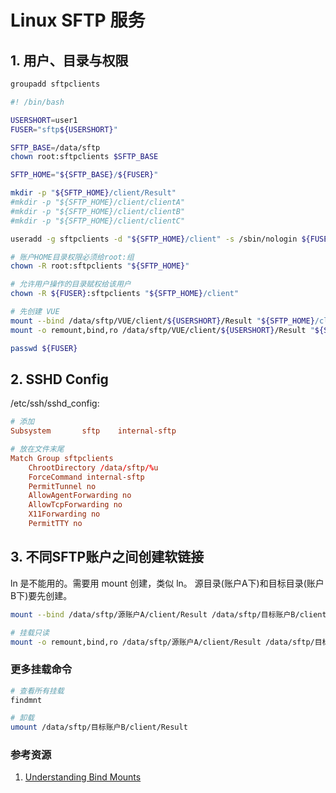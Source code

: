 # Linux SFTP 服务

## 1. 用户、目录与权限

```bash
groupadd sftpclients
```

```bash
#! /bin/bash

USERSHORT=user1
FUSER="sftp${USERSHORT}"

SFTP_BASE=/data/sftp
chown root:sftpclients $SFTP_BASE

SFTP_HOME="${SFTP_BASE}/${FUSER}"

mkdir -p "${SFTP_HOME}/client/Result"
#mkdir -p "${SFTP_HOME}/client/clientA"
#mkdir -p "${SFTP_HOME}/client/clientB"
#mkdir -p "${SFTP_HOME}/client/clientC"

useradd -g sftpclients -d "${SFTP_HOME}/client" -s /sbin/nologin ${FUSER}

# 账户HOME目录权限必须给root:组
chown -R root:sftpclients "${SFTP_HOME}"

# 允许用户操作的目录赋权给该用户
chown -R ${FUSER}:sftpclients "${SFTP_HOME}/client"

# 先创建 VUE
mount --bind /data/sftp/VUE/client/${USERSHORT}/Result "${SFTP_HOME}/client/Result"
mount -o remount,bind,ro /data/sftp/VUE/client/${USERSHORT}/Result "${SFTP_HOME}/client/Result"

passwd ${FUSER}
```

## 2. SSHD Config

/etc/ssh/sshd_config:

```conf
# 添加
Subsystem       sftp    internal-sftp

# 放在文件末尾
Match Group sftpclients
    ChrootDirectory /data/sftp/%u
    ForceCommand internal-sftp
    PermitTunnel no
    AllowAgentForwarding no
    AllowTcpForwarding no
    X11Forwarding no
    PermitTTY no
```


## 3. 不同SFTP账户之间创建软链接

ln 是不能用的。需要用 mount 创建，类似 ln。
源目录(账户A下)和目标目录(账户B下)要先创建。

``` bash
mount --bind /data/sftp/源账户A/client/Result /data/sftp/目标账户B/client/Result

# 挂载只读
mount -o remount,bind,ro /data/sftp/源账户A/client/Result /data/sftp/目标账户B/client/Result
```

### 更多挂载命令

```bash
# 查看所有挂载
findmnt

# 卸载
umount /data/sftp/目标账户B/client/Result
```

### 参考资源

1. [Understanding Bind Mounts](https://www.baeldung.com/linux/bind-mounts)
